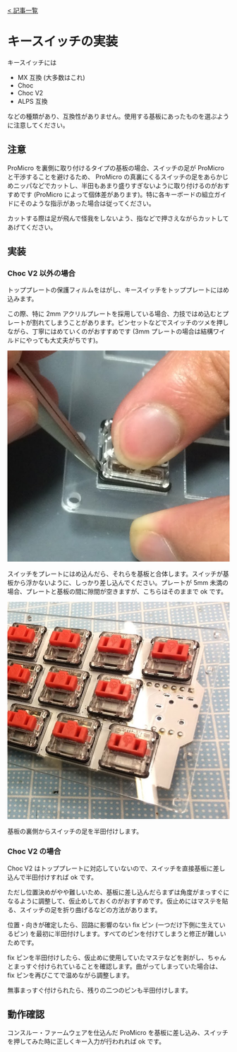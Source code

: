 [< 記事一覧](Readme.markdown)

# キースイッチの実装

キースイッチには

- MX 互換 (大多数はこれ)
- Choc
- Choc V2
- ALPS 互換

などの種類があり、互換性がありません。使用する基板にあったものを選ぶように注意してください。

## 注意

ProMicro を裏側に取り付けるタイプの基板の場合、スイッチの足が ProMicro と干渉することを避けるため、 ProMicro の真裏にくるスイッチの足をあらかじめニッパなどでカットし、半田もあまり盛りすぎないように取り付けるのがおすすめです (ProMicro によって個体差があります)。特に各キーボードの組立ガイドにそのような指示があった場合は従ってください。

カットする際は足が飛んで怪我をしないよう、指などで押さえながらカットしてあげてください。

## 実装
### Choc V2 以外の場合

トッププレートの保護フィルムをはがし、キースイッチをトッププレートにはめ込みます。

この際、特に 2mm アクリルプレートを採用している場合、力技ではめ込むとプレートが割れてしまうことがあります。ピンセットなどでスイッチのツメを押しながら、丁寧にはめていくのがおすすめです (3mm プレートの場合は結構ワイルドにやっても大丈夫がちです)。

![switch_plate](img/switch_plate.jpg)

スイッチをプレートにはめ込んだら、それらを基板と合体します。スイッチが基板から浮かないように、しっかり差し込んでください。プレートが 5mm 未満の場合、プレートと基板の間に隙間が空きますが、こちらはそのままで ok です。

![switch_plate_and_pcb](img/switch_plate_and_pcb.jpg)

基板の裏側からスイッチの足を半田付けします。

### Choc V2 の場合

Choc V2 はトッププレートに対応していないので、スイッチを直接基板に差し込んで半田付けすれば ok です。

ただし位置決めがやや難しいため、基板に差し込んだらまずは角度がまっすぐになるように調整して、仮止めしておくのがおすすめです。仮止めにはマステを貼る、スイッチの足を折り曲げるなどの方法があります。

位置・向きが確定したら、回路に影響のない fix ピン (一つだけ下側に生えているピン) を最初に半田付けします。すべてのピンを付けてしまうと修正が難しいためです。

fix ピンを半田付けしたら、仮止めに使用していたマステなどを剥がし、ちゃんとまっすぐ付けられていることを確認します。曲がってしまっていた場合は、 fix ピンを再びこてで温めながら調整します。

無事まっすぐ付けられたら、残りの二つのピンも半田付けします。

## 動作確認

コンスルー・ファームウェアを仕込んだ ProMicro を基板に差し込み、スイッチを押してみた時に正しくキー入力が行われれば ok です。
